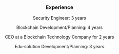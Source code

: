 <div align=center>
  <h3>Experience</h3>
    <p>Security Engineer: 3 years</p>
    <p>Blockchain Development/Planning: 4 years</p>
    <p>CEO at a Blockchain Technology Company for 2 years</p>
    <p>Edu-solution Development/Planning: 3 years</p>
</div>
